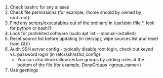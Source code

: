 1. Check bashrc for any aliases
2. Check file permissions (for example, /home should by owned by root:root)
3. Find any scripts/executables out of the ordinary in /usr/sbin (file *, look for python or bash?)
4. Look for prohibited software (sudo apt list --manual-installed)
5. Reset source list before updating (in /etc/apt, wipe sources.list and reset from GUI)
6. Audit SSH server config - typically disable root login, check out keyed vs. password login (in /etc/ssh/sshd_config)
   - You can also block/allow certain groups by adding rules at the bottom of the file (for example, DenyGroups <group_name>)
7. Use gsettings
